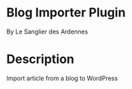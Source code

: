 Blog Importer Plugin
====================

By Le Sanglier des Ardennes

Description
===========

Import article from a blog to WordPress
